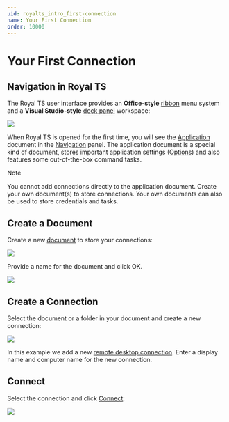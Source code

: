 ```yaml
---
uid: royalts_intro_first-connection
name: Your First Connection
order: 10000
---
```


# Your First Connection
## Navigation in Royal TS
The Royal TS user interface provides an **Office-style** [ribbon](xref:royalts_intro_ribbon) menu system and a **Visual Studio-style** [dock panel](xref:royalts_intro_panels) workspace:

![](~/images/RoyalTS/GettingStarted/intro_yourfirstconnection_01.png) 

When Royal TS is opened for the first time, you will see the [Application](xref:royalts_intro_documents) document in the [Navigation](xref:royalts_ui_panels#-navigation) panel. The application document is a special kind of document, stores important application settings ([Options](xref:royalts_reference_options)) and also features some out-of-the-box command tasks.

> [!Note]
> You cannot add connections directly to the application document. Create your own document(s) to store connections. Your own documents can also be used to store credentials and tasks.

## Create a Document
Create a new [document](xref:royalts_reference_organization#-document) to store your connections:

![](~/images/RoyalTS/GettingStarted/intro_yourfirstconnection_02.png) 

Provide a name for the document and click OK.

![](~/images/RoyalTS/GettingStarted/intro_yourfirstconnection_03.png) 

## Create a Connection
Select the document or a folder in your document and create a new connection:

![](~/images/RoyalTS/GettingStarted/intro_yourfirstconnection_04.png) 

In this example we add a new [remote desktop connection](xref:royalts_reference_connections_rdp). Enter a display name and computer name for the new connection.

## Connect
Select the connection and click [Connect](xref:royalts_tutorials_connections):

![](~/images/RoyalTS/GettingStarted/intro_yourfirstconnection_05.png) 